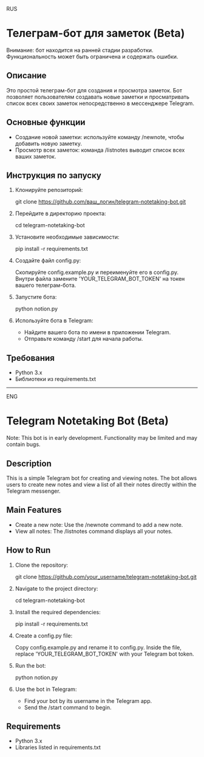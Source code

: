 RUS

# Телеграм-бот для заметок (Beta)

Внимание: бот находится на ранней стадии разработки. Функциональность может быть ограничена и содержать ошибки.

## Описание

Это простой телеграм-бот для создания и просмотра заметок. Бот позволяет пользователям создавать новые заметки и просматривать список всех своих заметок непосредственно в мессенджере Telegram.

## Основные функции

- Создание новой заметки: используйте команду /newnote, чтобы добавить новую заметку.
- Просмотр всех заметок: команда /listnotes выводит список всех ваших заметок.

## Инструкция по запуску

1. Клонируйте репозиторий:

   
   git clone https://github.com/ваш_логин/telegram-notetaking-bot.git
   

2. Перейдите в директорию проекта:

   
   cd telegram-notetaking-bot
   

3. Установите необходимые зависимости:

   
   pip install -r requirements.txt
   

4. Создайте файл config.py:

   Скопируйте config.example.py и переименуйте его в config.py. Внутри файла замените 'YOUR_TELEGRAM_BOT_TOKEN' на токен вашего телеграм-бота.

5. Запустите бота:

   
   python notion.py
   

6. Используйте бота в Telegram:

   - Найдите вашего бота по имени в приложении Telegram.
   - Отправьте команду /start для начала работы.

## Требования

- Python 3.x
- Библиотеки из requirements.txt

---

ENG

# Telegram Notetaking Bot (Beta)

Note: This bot is in early development. Functionality may be limited and may contain bugs.

## Description

This is a simple Telegram bot for creating and viewing notes. The bot allows users to create new notes and view a list of all their notes directly within the Telegram messenger.

## Main Features

- Create a new note: Use the /newnote command to add a new note.
- View all notes: The /listnotes command displays all your notes.

## How to Run

1. Clone the repository:

   
   git clone https://github.com/your_username/telegram-notetaking-bot.git
   

2. Navigate to the project directory:

   
   cd telegram-notetaking-bot
   

3. Install the required dependencies:

   
   pip install -r requirements.txt
   

4. Create a config.py file:

   Copy config.example.py and rename it to config.py. Inside the file, replace 'YOUR_TELEGRAM_BOT_TOKEN' with your Telegram bot token.

5. Run the bot:

   
   python notion.py
   

6. Use the bot in Telegram:

   - Find your bot by its username in the Telegram app.
   - Send the /start command to begin.

## Requirements

- Python 3.x
- Libraries listed in requirements.txt
